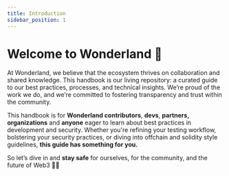 ```yaml
---
title: Introduction
sidebar_position: 1
---
```

# Welcome to Wonderland 🐇

At Wonderland, we believe that the ecosystem thrives on collaboration and shared knowledge. This handbook is our living repository: a curated guide to our best practices, processes, and technical insights. We’re proud of the work we do, and we’re committed to fostering transparency and trust within the community.

This handbook is for **Wonderland contributors**, **devs**, **partners, organizations** and **anyone** eager to learn about best practices in development and security. Whether you're refining your testing workflow, bolstering your security practices, or diving into offchain and solidity style guidelines, **this guide has something for you.**

So let’s dive in and **stay safe** for ourselves, for the community, and the future of Web3 🐇✨
